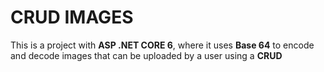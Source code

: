 # CRUD IMAGES
This is a project with **ASP .NET CORE 6**, where  it uses **Base 64** to encode and decode images that can be uploaded by a user using a **CRUD**